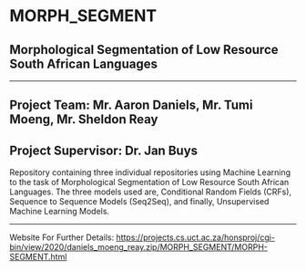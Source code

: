 # MORPH_SEGMENT
## Morphological Segmentation of Low Resource South African Languages

-------------------------------------------------------------------
## Project Team: Mr. Aaron Daniels, Mr. Tumi Moeng, Mr. Sheldon Reay
## Project Supervisor: Dr. Jan Buys 

Repository containing three individual repositories using Machine Learning to the task of Morphological Segmentation of Low Resource South African Languages. The three models used are, Conditional Random Fields (CRFs), Sequence to Sequence Models (Seq2Seq), and finally, Unsupervised Machine Learning Models.

--------------------------------------------------------------------
Website For Further Details:
https://projects.cs.uct.ac.za/honsproj/cgi-bin/view/2020/daniels_moeng_reay.zip/MORPH_SEGMENT/MORPH-SEGMENT.html
